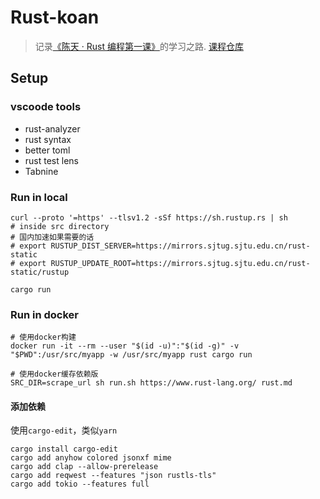 # Rust-koan

> 记录[《陈天 · Rust 编程第一课》](https://time.geekbang.org/column/intro/100085301?code=giOSIlBIc9I7DCzTSPw4H4tKiHXRnI4L6GCNKmz-XnI%3D&source=app_share)的学习之路.
> [课程仓库](https://github.com/tyrchen/geektime-rust) 

## Setup

### vscoode tools

- rust-analyzer
- rust syntax
- better toml
- rust test lens
- Tabnine

### Run in local

```shell
curl --proto '=https' --tlsv1.2 -sSf https://sh.rustup.rs | sh
# inside src directory
# 国内加速如果需要的话
# export RUSTUP_DIST_SERVER=https://mirrors.sjtug.sjtu.edu.cn/rust-static
# export RUSTUP_UPDATE_ROOT=https://mirrors.sjtug.sjtu.edu.cn/rust-static/rustup

cargo run
```

### Run in docker

```shell
# 使用docker构建
docker run -it --rm --user "$(id -u)":"$(id -g)" -v "$PWD":/usr/src/myapp -w /usr/src/myapp rust cargo run

# 使用docker缓存依赖版
SRC_DIR=scrape_url sh run.sh https://www.rust-lang.org/ rust.md
```

#### 添加依赖

使用`cargo-edit`，类似`yarn`

```shell
cargo install cargo-edit
cargo add anyhow colored jsonxf mime
cargo add clap --allow-prerelease
cargo add reqwest --features "json rustls-tls"
cargo add tokio --features full
```
